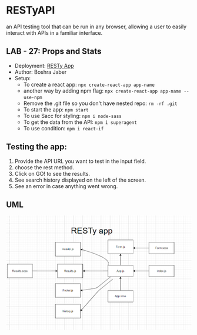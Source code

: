 # RESTyAPI
an API testing tool that can be run in any browser, allowing a user to easily interact with APIs in a familiar interface.

## LAB - 27: Props and Stats
* Deployment: [RESTy App](https://6091d891dbd810310b56092c--resty-boshra.netlify.app/) 
* Author: Boshra Jaber
* Setup: 
  - To create a react app: `npx create-react-app app-name`
  - another way by adding npm flag: `npx create-react-app app-name --use-npm`
  - Remove the .git file so you don't have nested repo: `rm -rf .git`
  - To start the app: `npm start`
  - To use Sacc for styling: `npm i node-sass`
  - To get the data from the API: `npm i superagent`
  - To use condition: `npm i react-if`

## Testing the app:
1. Provide the API URL you want to test in the input field.
2. choose the rest method.
3. Click on GO! to see the results.
4. See search history displayed on the left of the screen.
5. See an error in case anything went wrong.
## UML
![Created with diagrams](src/lab28.png)
